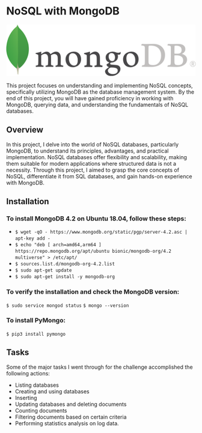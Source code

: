 # NoSQL with MongoDB

![alt text](image.png)

This project focuses on understanding and implementing NoSQL concepts, specifically utilizing MongoDB as the database management system. By the end of this project, you will have gained proficiency in working with MongoDB, querying data, and understanding the fundamentals of NoSQL databases.

## Overview

In this project, I delve into the world of NoSQL databases, particularly MongoDB, to understand its principles, advantages, and practical implementation. NoSQL databases offer flexibility and scalability, making them suitable for modern applications where structured data is not a necessity. Through this project, I aimed to grasp the core concepts of NoSQL, differentiate it from SQL databases, and gain hands-on experience with MongoDB.

## Installation

### To install MongoDB 4.2 on Ubuntu 18.04, follow these steps:

- `$ wget -qO - https://www.mongodb.org/static/pgp/server-4.2.asc | apt-key add -`
- `$ echo "deb [ arch=amd64,arm64 ] https://repo.mongodb.org/apt/ubuntu bionic/mongodb-org/4.2 multiverse" > /etc/apt/`
- `$ sources.list.d/mongodb-org-4.2.list`
- `$ sudo apt-get update`
- `$ sudo apt-get install -y mongodb-org`

### To verify the installation and check the MongoDB version:
`$ sudo service mongod status`
`$ mongo --version`

### To install PyMongo:
`$ pip3 install pymongo`


## Tasks
Some of the major tasks I went through for the challenge accomplished the following actions:

- Listing databases
- Creating and using databases
- Inserting
- Updating databases and deleting documents
- Counting documents
- Filtering documents based on certain criteria
- Performing statistics analysis on log data.